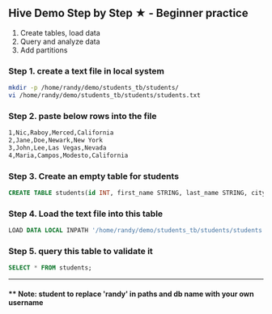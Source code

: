 Hive Demo Step by Step ★ - Beginner practice
---------------------
1. Create tables, load data
2. Query and analyze data
3. Add partitions

### Step 1. create a text file in local system
```sh
mkdir -p /home/randy/demo/students_tb/students/
vi /home/randy/demo/students_tb/students/students.txt
```

### Step 2. paste below rows into the file
```sh
1,Nic,Raboy,Merced,California
2,Jane,Doe,Newark,New York
3,John,Lee,Las Vegas,Nevada
4,Maria,Campos,Modesto,California
```

### Step 3. Create an empty table for students
```sql
CREATE TABLE students(id INT, first_name STRING, last_name STRING, city STRING, state STRING) ROW FORMAT DELIMITED FIELDS TERMINATED BY ',';
```

### Step 4. Load the text file into this table

```sql
LOAD DATA LOCAL INPATH '/home/randy/demo/students_tb/students/students.txt' OVERWRITE INTO TABLE students;
```

### Step 5. query this table to validate it
```sql
SELECT * FROM students;
```
  
---------------------
#### ** Note: student to replace 'randy' in paths and db name with your own username